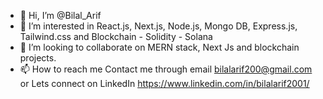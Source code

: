 - 👋 Hi, I’m @Bilal_Arif
- 👀 I’m interested in React.js, Next.js, Node.js, Mongo DB, Express.js, Tailwind.css and Blockchain - Solidity - Solana
- 💞️ I’m looking to collaborate on MERN stack, Next Js and blockchain projects.
- 📫 How to reach me Contact me through email bilalarif200@gmail.com or Lets connect on LinkedIn https://www.linkedin.com/in/bilalarif2001/
<!---
bilalarif2001/bilalarif2001 is a ✨ special ✨ repository because its `README.md` (this file) appears on your GitHub profile.
You can click the Preview link to take a look at your changes.
--->
